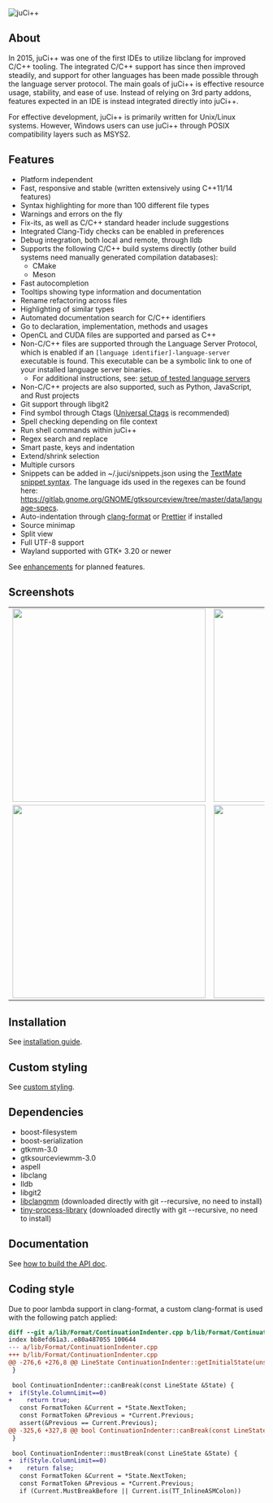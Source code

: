 <img alt="juCi++" src="share/juci.png" />

## About
In 2015, juCi++ was one of the first IDEs to utilize libclang for improved C/C++ tooling.
The integrated C/C++ support has since then improved steadily, and support for other
languages has been made possible through the language server protocol. The main goals of juCi++ is
effective resource usage, stability, and ease of use. Instead of relying on 3rd party addons,
features expected in an IDE is instead integrated directly into juCi++.

For effective development, juCi++ is primarily written for Unix/Linux systems. However, Windows users
can use juCi++ through POSIX compatibility layers such as MSYS2.

## Features
* Platform independent
* Fast, responsive and stable (written extensively using C++11/14 features)
* Syntax highlighting for more than 100 different file types
* Warnings and errors on the fly
* Fix-its, as well as C/C++ standard header include suggestions
* Integrated Clang-Tidy checks can be enabled in preferences
* Debug integration, both local and remote, through lldb
* Supports the following C/C++ build systems directly (other build systems need manually generated compilation databases):
    * CMake
    * Meson
* Fast autocompletion
* Tooltips showing type information and documentation
* Rename refactoring across files
* Highlighting of similar types
* Automated documentation search for C/C++ identifiers
* Go to declaration, implementation, methods and usages
* OpenCL and CUDA files are supported and parsed as C++
* Non-C/C++ files are supported through the Language Server Protocol, which is enabled if an `[language identifier]-language-server` executable is found. This executable can be a symbolic link to one of your installed language server binaries.
    * For additional instructions, see: [setup of tested language servers](docs/language_servers.md)
* Non-C/C++ projects are also supported, such as Python, JavaScript, and Rust projects
* Git support through libgit2
* Find symbol through Ctags ([Universal Ctags](https://github.com/universal-ctags/ctags) is recommended)
* Spell checking depending on file context
* Run shell commands within juCi++
* Regex search and replace
* Smart paste, keys and indentation
* Extend/shrink selection
* Multiple cursors
* Snippets can be added in ~/.juci/snippets.json using the [TextMate snippet syntax](https://macromates.com/manual/en/snippets). The language ids used in the regexes can be found here: https://gitlab.gnome.org/GNOME/gtksourceview/tree/master/data/language-specs.
* Auto-indentation through [clang-format](http://clang.llvm.org/docs/ClangFormat.html) or [Prettier](https://github.com/prettier/prettier) if installed
* Source minimap
* Split view
* Full UTF-8 support
* Wayland supported with GTK+ 3.20 or newer

See [enhancements](https://gitlab.com/cppit/jucipp/issues?scope=all&state=opened&label_name[]=enhancement) for planned features.

## Screenshots
<table border="0">
<tr>
<td><img src="docs/images/screenshot1c.png" width="380"/></td>
<td><img src="docs/images/screenshot2c.png" width="380"/></td>
</tr><tr>
<td><img src="docs/images/screenshot3c.png" width="380"/></td>
<td><img src="docs/images/screenshot4b.png" width="380"/></td>
</tr>
</table>

## Installation
See [installation guide](docs/install.md).

## Custom styling
See [custom styling](docs/custom_styling.md).

## Dependencies
* boost-filesystem
* boost-serialization
* gtkmm-3.0
* gtksourceviewmm-3.0
* aspell
* libclang
* lldb
* libgit2
* [libclangmm](http://gitlab.com/cppit/libclangmm/) (downloaded directly with git --recursive, no need to install)
* [tiny-process-library](http://gitlab.com/eidheim/tiny-process-library/) (downloaded directly with git --recursive, no need to install)

## Documentation
See [how to build the API doc](docs/api.md).

## Coding style
Due to poor lambda support in clang-format, a custom clang-format is used with the following patch applied:
```diff
diff --git a/lib/Format/ContinuationIndenter.cpp b/lib/Format/ContinuationIndenter.cpp
index bb8efd61a3..e80a487055 100644
--- a/lib/Format/ContinuationIndenter.cpp
+++ b/lib/Format/ContinuationIndenter.cpp
@@ -276,6 +276,8 @@ LineState ContinuationIndenter::getInitialState(unsigned FirstIndent,
 }
 
 bool ContinuationIndenter::canBreak(const LineState &State) {
+  if(Style.ColumnLimit==0)
+    return true;
   const FormatToken &Current = *State.NextToken;
   const FormatToken &Previous = *Current.Previous;
   assert(&Previous == Current.Previous);
@@ -325,6 +327,8 @@ bool ContinuationIndenter::canBreak(const LineState &State) {
 }
 
 bool ContinuationIndenter::mustBreak(const LineState &State) {
+  if(Style.ColumnLimit==0)
+    return false;
   const FormatToken &Current = *State.NextToken;
   const FormatToken &Previous = *Current.Previous;
   if (Current.MustBreakBefore || Current.is(TT_InlineASMColon))
```

